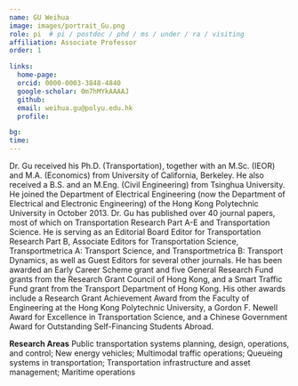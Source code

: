 ```yaml
---
name: GU Weihua
image: images/portrait_Gu.png
role: pi  # pi / postdoc / phd / ms / under / ra / visiting
affiliation: Associate Professor
order: 1

links:
  home-page: 
  orcid: 0000-0003-3848-4840
  google-scholar: 0m7hMYkAAAAJ
  github: 
  email: weihua.gu@polyu.edu.hk
  profile: 

bg: 
time: 
---
```


<!--  Add a short self introduction here -->
<!-- Like Research Areas -->

Dr. Gu received his Ph.D. (Transportation), together with an M.Sc. (IEOR) and M.A. (Economics) from University of California, Berkeley. He also received a B.S. and an M.Eng. (Civil Engineering) from Tsinghua University. He joined the Department of Electrical Engineering (now the Department of Electrical and Electronic Engineering) of the Hong Kong Polytechnic University in October 2013. Dr. Gu has published over 40 journal papers, most of which on Transportation Research Part A-E and Transportation Science. He is serving as an Editorial Board Editor for Transportation Research Part B, Associate Editors for Transportation Science, Transportmetrica A: Transport Science, and Transportmetrica B: Transport Dynamics, as well as Guest Editors for several other journals. He has been awarded an Early Career Scheme grant and five General Research Fund grants from the Research Grant Council of Hong Kong, and a Smart Traffic Fund grant from the Transport Department of Hong Kong. His other awards include a Research Grant Achievement Award from the Faculty of Engineering at the Hong Kong Polytechnic University, a Gordon F. Newell Award for Excellence in Transportation Science, and a Chinese Government Award for Outstanding Self-Financing Students Abroad.

**Research Areas**
Public transportation systems planning, design, operations, and control; New energy vehicles; Multimodal traffic operations; Queueing systems in transportation; Transportation infrastructure and asset management; Maritime operations

